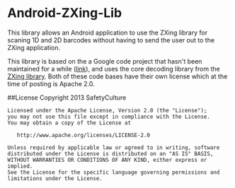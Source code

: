 Android-ZXing-Lib
=================
This library allows an Android application to use the ZXing library for scaning 1D and 2D barcodes without having to send the user out to the ZXing application.

This library is based on the a Google code project that hasn't been maintained for a while (<a href="https://code.google.com/p/android-zxinglib/">link</a>), and uses the core decoding library from the <a href="https://code.google.com/p/zxing/">ZXing library</a>. Both of these code bases have their own license which at the time of posting is Apache 2.0.

##License
    Copyright 2013 SafetyCulture

    Licensed under the Apache License, Version 2.0 (the "License");
    you may not use this file except in compliance with the License.
    You may obtain a copy of the License at

       http://www.apache.org/licenses/LICENSE-2.0

    Unless required by applicable law or agreed to in writing, software
    distributed under the License is distributed on an "AS IS" BASIS,
    WITHOUT WARRANTIES OR CONDITIONS OF ANY KIND, either express or implied.
    See the License for the specific language governing permissions and
    limitations under the License.